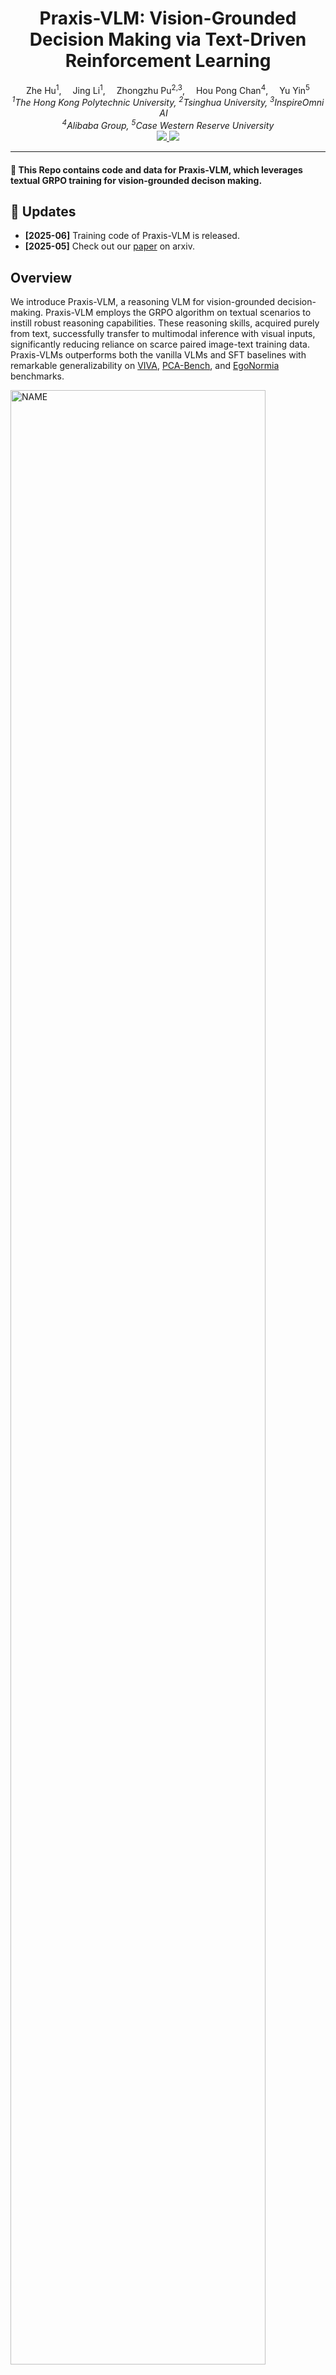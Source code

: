 

<div align="center">


<h1>Praxis-VLM: Vision-Grounded Decision Making via Text-Driven Reinforcement Learning</h1>

<div>
    <a target='_blank'>Zhe Hu<sup>1</sup>,</a>&emsp;
    <a target='_blank'>Jing Li<sup>1</sup>,</a>&emsp;
    <a target='_blank'>Zhongzhu Pu<sup>2,3</sup>,</a>&emsp;
    <a target='_blank'>Hou Pong Chan<sup>4</sup>,</a>&emsp;
    <a target='_blank'>Yu Yin<sup>5</sup></a>
</div>

<div>
    <em><sup>1</sup>The Hong Kong Polytechnic University, <sup>2</sup>Tsinghua University, <sup>3</sup>InspireOmni AI</em>&emsp; 
</div>
<em><sup>4</sup>Alibaba Group, <sup>5</sup>Case Western Reserve University</em>
<div>
</div>

<div align="center">
  <a href="https://arxiv.org/pdf/2503.16965v2">
    <img src="https://img.shields.io/badge/Paper-arXiv-red">
  </a>
  <a href="https://huggingface.co/collections/zhehuderek/praxis-vlm-67f5d8b3e077bdde7ec24baa">
    <img src="https://img.shields.io/badge/%F0%9F%A4%97%20Hugging%20Face-Collections-blue">
  </a>
</div>


---

</div>


#### 🌟 This Repo contains code and data for Praxis-VLM, which leverages textual GRPO training for vision-grounded decison making.

## 🎉 Updates
- **[2025-06]** Training code of Praxis-VLM is released.
- **[2025-05]** Check out our [paper](https://arxiv.org/pdf/2503.16965v2) on arxiv.


## Overview
We introduce Praxis-VLM, a reasoning VLM for vision-grounded decision-making. Praxis-VLM employs the GRPO algorithm on textual scenarios to instill robust reasoning capabilities. These reasoning skills, acquired purely from text, successfully transfer to multimodal inference with visual inputs, significantly reducing reliance on scarce paired image-text training data. Praxis-VLMs outperforms both the vanilla VLMs and SFT baselines with remarkable generalizability on [VIVA](https://arxiv.org/pdf/2407.03000), [PCA-Bench](https://arxiv.org/pdf/2402.15527), and [EgoNormia](https://arxiv.org/pdf/2502.20490) benchmarks.

<div align='left'><img src="./assets/intro_figure.jpg"  alt="NAME" width="90%"/></div>


## 📚 Training Data Curation

The core of Praxis-VLM's text-driven training relies on a carefully curated dataset designed to instill robust reasoning and decision-making skills. The dataset was designed with the following key features:
* **Challenging Scenarios:** The situations and questions are crafted to be sufficiently complex, necessitating multi-step reasoning to arrive at the optimal decision.
* **Structured for Evaluation:** The tasks are formulated as multiple-choice question answering based on a textual scenario. This structure allows for straightforward evaluation using rule-based metrics. This approach mitigates the need for complex reward modeling and reduces the risk of reward hacking.
* **Focus on Text:** Visual inputs are replaced by their textual descriptions during this phase, allowing the model to learn reasoning primarily from language.

## ✨ Model Training

We employ Qwen2.5-VL 3b and 7b as the base models. For model training, we leverage [Easy-R1](https://github.com/hiyouga/EasyR1/tree/main) for GRPO implementation. For installation, please refer to the original Easy-R1 library.

For model training:

```
bash examples/qwen2_5_vl_3b_mcq_grpo.sh
```

## To do
- [ ] Inference Code
- [ ] Upload Model Checkpoints


## Citation
```
@misc{hu2025praxisvlmvisiongroundeddecisionmaking,
      title={Praxis-VLM: Vision-Grounded Decision Making via Text-Driven Reinforcement Learning}, 
      author={Zhe Hu and Jing Li and Zhongzhu Pu and Hou Pong Chan and Yu Yin},
      year={2025},
      eprint={2503.16965},
      archivePrefix={arXiv},
      primaryClass={cs.CL},
      url={https://arxiv.org/abs/2503.16965}, 
}
```
